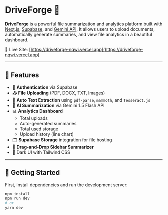 # DriveForge 🚀

**DriveForge** is a powerful file summarization and analytics platform built with [Next.js](https://nextjs.org), [Supabase](https://supabase.com), and [Gemini API](https://ai.google.dev/). It allows users to upload documents, automatically generate summaries, and view file analytics in a beautiful dashboard.

🔗 Live Site: [https://driveforge-nqwi.vercel.app](https://driveforge-nqwi.vercel.app)

---

## 🚦 Features

- 🔐 **Authentication** via Supabase
- 📤 **File Uploading** (PDF, DOCX, TXT, Images)
- 📄 **Auto Text Extraction** using `pdf-parse`, `mammoth`, and `Tesseract.js`
- 🤖 **AI Summarization** via Gemini 1.5 Flash API
- 📊 **Analytics Dashboard**
  - Total uploads
  - Auto-generated summaries
  - Total used storage
  - Upload history (line chart)
- 🗂️ **Supabase Storage** integration for file hosting
- 🔁 **Drag-and-Drop Sidebar Summarizer**
- 🌙 Dark UI with Tailwind CSS

---

## 🚀 Getting Started

First, install dependencies and run the development server:

```bash
npm install
npm run dev
# or
yarn dev

